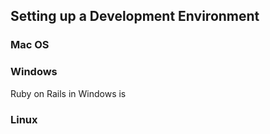 ## Setting up a Development Environment

### Mac OS

### Windows
Ruby on Rails in Windows is

### Linux